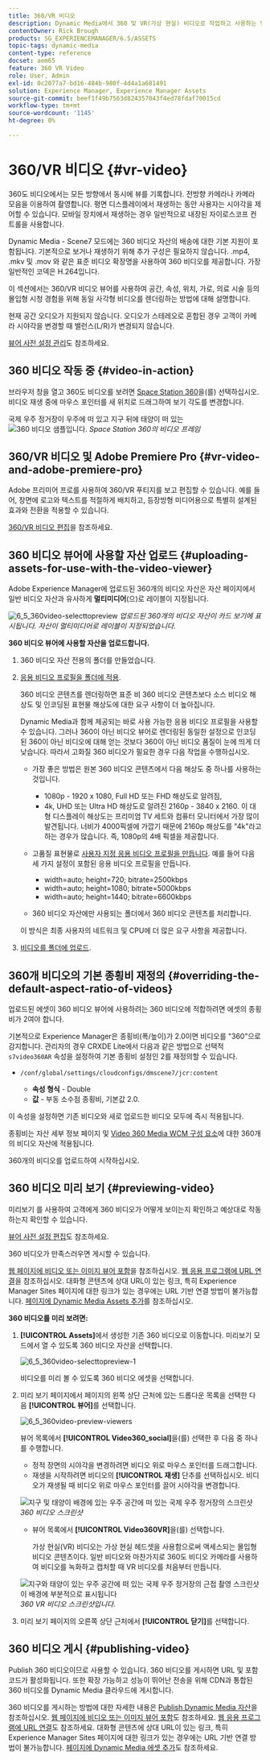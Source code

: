 ```yaml
---
title: 360/VR 비디오
description: Dynamic Media에서 360 및 VR(가상 현실) 비디오로 작업하고 사용하는 방법을 알아봅니다.
contentOwner: Rick Brough
products: SG_EXPERIENCEMANAGER/6.5/ASSETS
topic-tags: dynamic-media
content-type: reference
docset: aem65
feature: 360 VR Video
role: User, Admin
exl-id: 0c2077a7-bd16-484b-980f-4d4a1a681491
solution: Experience Manager, Experience Manager Assets
source-git-commit: beef1f49b7563d824357043f4ed78fdaf70015cd
workflow-type: tm+mt
source-wordcount: '1145'
ht-degree: 0%

---
```


# 360/VR 비디오 {#vr-video}

360도 비디오에서는 모든 방향에서 동시에 뷰를 기록합니다. 전방향 카메라나 카메라 모음을 이용하여 촬영합니다. 평면 디스플레이에서 재생하는 동안 사용자는 시야각을 제어할 수 있습니다. 모바일 장치에서 재생하는 경우 일반적으로 내장된 자이로스코프 컨트롤을 사용합니다.

Dynamic Media - Scene7 모드에는 360 비디오 자산의 배송에 대한 기본 지원이 포함됩니다. 기본적으로 보거나 재생하기 위해 추가 구성은 필요하지 않습니다. .mp4, .mkv 및 .mov 와 같은 표준 비디오 확장명을 사용하여 360 비디오를 제공합니다. 가장 일반적인 코덱은 H.264입니다.

이 섹션에서는 360/VR 비디오 뷰어를 사용하여 공간, 속성, 위치, 가로, 의료 시술 등의 몰입형 시청 경험을 위해 동일 사각형 비디오를 렌더링하는 방법에 대해 설명합니다.

현재 공간 오디오가 지원되지 않습니다. 오디오가 스테레오로 혼합된 경우 고객이 카메라 시야각을 변경할 때 밸런스(L/R)가 변경되지 않습니다.

[뷰어 사전 설정 관리](/help/assets/managing-viewer-presets.md)도 참조하세요.

## 360 비디오 작동 중 {#video-in-action}

브라우저 창을 열고 360도 비디오를 보려면 [Space Station 360](https://s7d1.scene7.com/s7viewers/html5/Video360Viewer.html?asset=Viewers/space_station_360-AVS)을(를) 선택하십시오. 비디오 재생 중에 마우스 포인터를 새 위치로 드래그하여 보기 각도를 변경합니다.

국제 우주 정거장이 우주에 떠 있고 지구 뒤에 태양이 떠 있는 ![360 비디오 샘플입니다.](assets/6_5_360videoiss_simplified.png)
*Space Station 360의 비디오 프레임*

## 360/VR 비디오 및 Adobe Premiere Pro {#vr-video-and-adobe-premiere-pro}

Adobe 프리미어 프로를 사용하여 360/VR 푸티지를 보고 편집할 수 있습니다. 예를 들어, 장면에 로고와 텍스트를 적절하게 배치하고, 등장방형 미디어용으로 특별히 설계된 효과와 전환을 적용할 수 있습니다.

[360/VR 비디오 편집](https://helpx.adobe.com/premiere-pro/how-to/edit-360-vr-video.html)을 참조하세요.

## 360 비디오 뷰어에 사용할 자산 업로드 {#uploading-assets-for-use-with-the-video-viewer}

Adobe Experience Manager에 업로드된 360개의 비디오 자산은 자산 페이지에서 일반 비디오 자산과 유사하게 **멀티미디어**(으)로 레이블이 지정됩니다.

![6_5_360video-selecttopreview](assets/6_5_360video-selecttopreview.png)
*업로드된 360개의 비디오 자산이 카드 보기에 표시됩니다. 자산이 멀티미디어로 레이블이 지정되었습니다.*

**360 비디오 뷰어에 사용할 자산을 업로드합니다.**

1. 360 비디오 자산 전용의 폴더를 만들었습니다.
1. [응용 비디오 프로필을 폴더에 적용](/help/assets/video-profiles.md#applying-a-video-profile-to-folders).

   360 비디오 콘텐츠를 렌더링하면 표준 비 360 비디오 콘텐츠보다 소스 비디오 해상도 및 인코딩된 표현물 해상도에 대한 요구 사항이 더 높아집니다.

   Dynamic Media과 함께 제공되는 바로 사용 가능한 응용 비디오 프로필을 사용할 수 있습니다. 그러나 360이 아닌 비디오 뷰어로 렌더링된 동일한 설정으로 인코딩된 360이 아닌 비디오에 대해 얻는 것보다 360이 아닌 비디오 품질이 눈에 띄게 더 낮습니다. 따라서 고화질 360 비디오가 필요한 경우 다음 작업을 수행하십시오.

   * 가장 좋은 방법은 원본 360 비디오 콘텐츠에서 다음 해상도 중 하나를 사용하는 것입니다.

      * 1080p - 1920 x 1080, Full HD 또는 FHD 해상도로 알려짐,
      * 4k, UHD 또는 Ultra HD 해상도로 알려진 2160p - 3840 x 2160. 이 대형 디스플레이 해상도는 프리미엄 TV 세트와 컴퓨터 모니터에서 가장 많이 발견됩니다. 너비가 4000픽셀에 가깝기 때문에 2160p 해상도를 &quot;4k&quot;라고 하는 경우가 많습니다. 즉, 1080p의 4배 픽셀을 제공합니다.

   * 고품질 표현물로 [사용자 지정 응용 비디오 프로필을 만듭니다](/help/assets/video-profiles.md#creating-a-video-encoding-profile-for-adaptive-streaming). 예를 들어 다음 세 가지 설정이 포함된 응용 비디오 프로필을 만듭니다.

      * width=auto; height=720; bitrate=2500kbps
      * width=auto; height=1080; bitrate=5000kbps
      * width=auto; height=1440; bitrate=6600kbps

   * 360 비디오 자산에만 사용되는 폴더에서 360 비디오 콘텐츠를 처리합니다.

   이 방식은 최종 사용자의 네트워크 및 CPU에 더 많은 요구 사항을 제공합니다.

1. [비디오를 폴더에 업로드](/help/assets/managing-video-assets.md#upload-and-preview-video-assets).

## 360개 비디오의 기본 종횡비 재정의  {#overriding-the-default-aspect-ratio-of-videos}

업로드된 에셋이 360 비디오 뷰어에 사용하려는 360 비디오에 적합하려면 에셋의 종횡비가 2여야 합니다.

기본적으로 Experience Manager은 종횡비(폭/높이)가 2.0이면 비디오를 &quot;360&quot;으로 감지합니다. 관리자의 경우 CRXDE Lite에서 다음과 같은 방법으로 선택적 `s7video360AR` 속성을 설정하여 기본 종횡비 설정인 2를 재정의할 수 있습니다.

* `/conf/global/settings/cloudconfigs/dmscene7/jcr:content`

   * **속성 형식** - Double
   * **값** - 부동 소수점 종횡비, 기본값 2.0.

이 속성을 설정하면 기존 비디오와 새로 업로드한 비디오 모두에 즉시 적용됩니다.

종횡비는 자산 세부 정보 페이지 및 [Video 360 Media WCM 구성 요소](/help/assets/adding-dynamic-media-assets-to-pages.md#dynamic-media-components)에 대한 360개의 비디오 자산에 적용됩니다.

360개의 비디오를 업로드하여 시작하십시오.

## 360 비디오 미리 보기 {#previewing-video}

미리보기 를 사용하여 고객에게 360 비디오가 어떻게 보이는지 확인하고 예상대로 작동하는지 확인할 수 있습니다.

[뷰어 사전 설정 편집](/help/assets/managing-viewer-presets.md#editing-viewer-presets)도 참조하세요.

360 비디오가 만족스러우면 게시할 수 있습니다.

[웹 페이지에 비디오 또는 이미지 뷰어 포함](/help/assets/embed-code.md)을 참조하십시오.
[웹 응용 프로그램에 URL 연결](/help/assets/linking-urls-to-yourwebapplication.md)을 참조하십시오. 대화형 콘텐츠에 상대 URL이 있는 링크, 특히 Experience Manager Sites 페이지에 대한 링크가 있는 경우에는 URL 기반 연결 방법이 불가능합니다.
[페이지에 Dynamic Media Assets 추가](/help/assets/adding-dynamic-media-assets-to-pages.md)를 참조하십시오.

**360 비디오를 미리 보려면:**

1. **[!UICONTROL Assets]**&#x200B;에서 생성한 기존 360 비디오로 이동합니다. 미리보기 모드에서 열 수 있도록 360 비디오 자산을 선택합니다.

   ![6_5_360video-selecttopreview-1](assets/6_5_360video-selecttopreview-1.png)

   비디오를 미리 볼 수 있도록 360 비디오 에셋을 선택합니다.

1. 미리 보기 페이지에서 페이지의 왼쪽 상단 근처에 있는 드롭다운 목록을 선택한 다음 **[!UICONTROL 뷰어]**&#x200B;를 선택합니다.

   ![6_5_360video-preview-viewers](assets/6_5_360video-preview-viewers.png)

   뷰어 목록에서 **[!UICONTROL Video360_social]**&#x200B;을(를) 선택한 후 다음 중 하나를 수행합니다.

   * 정적 장면의 시야각을 변경하려면 비디오 위로 마우스 포인터를 드래그합니다.
   * 재생을 시작하려면 비디오의 **[!UICONTROL 재생]** 단추를 선택하십시오. 비디오가 재생될 때 비디오 위로 마우스 포인터를 끌어 시야각을 변경합니다.

   ![지구 및 태양이 배경에 있는 우주 공간에 떠 있는 국제 우주 정거장의 스크린샷&#x200B;](assets/6_5_360video-preview-video360-social.png)*360 비디오 스크린샷*

   * 뷰어 목록에서 **[!UICONTROL Video360VR]**&#x200B;을(를) 선택합니다.

     가상 현실(VR) 비디오는 가상 현실 헤드셋을 사용함으로써 액세스되는 몰입형 비디오 콘텐츠이다. 일반 비디오와 마찬가지로 360도 비디오 카메라를 사용하여 비디오를 녹화하고 캡처할 때 VR 비디오를 처음부터 만듭니다.

   ![지구와 태양이 있는 우주 공간에 떠 있는 국제 우주 정거장의 근접 촬영 스크린샷이 배경에 부분적으로 표시됩니다](assets/6_5_360video-preview-video360vr.png)
   *360 VR 비디오 스크린샷입니다.*

1. 미리 보기 페이지의 오른쪽 상단 근처에서 **[!UICONTROL 닫기]**&#x200B;를 선택합니다.

## 360 비디오 게시 {#publishing-video}

Publish 360 비디오이므로 사용할 수 있습니다. 360 비디오를 게시하면 URL 및 포함 코드가 활성화됩니다. 또한 확장 가능하고 성능이 뛰어난 전송을 위해 CDN과 통합된 360 비디오를 Dynamic Media 클라우드에 게시합니다.

360 비디오를 게시하는 방법에 대한 자세한 내용은 [Publish Dynamic Media 자산](/help/assets/publishing-dynamicmedia-assets.md)을 참조하십시오.
[웹 페이지에 비디오 또는 이미지 뷰어 포함](/help/assets/embed-code.md)도 참조하세요.
[웹 응용 프로그램에 URL 연결](/help/assets/linking-urls-to-yourwebapplication.md)도 참조하세요. 대화형 콘텐츠에 상대 URL이 있는 링크, 특히 Experience Manager Sites 페이지에 대한 링크가 있는 경우에는 URL 기반 연결 방법이 불가능합니다.
[페이지에 Dynamic Media 에셋 추가](/help/assets/adding-dynamic-media-assets-to-pages.md)도 참조하세요.
